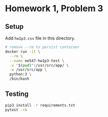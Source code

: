# Homework 1, Problem 3

## Setup

Add `hw1p3.csv` file in this directory.

```bash
# remove --rm to persist container
docker run -it \
  --rm \
  --name ee547-hw1p3-test \
  -v "$(pwd)":/usr/src/app/ \
  -w /usr/src/app \
  python:3 \
  /bin/bash
```

## Testing

```bash
pip3 install -r requirements.txt
pytest -rA
```
